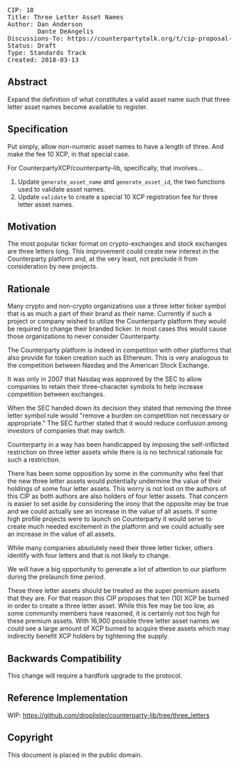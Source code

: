 <pre>
CIP: 18
Title: Three Letter Asset Names
Author: Dan Anderson <me@dananderson.org>
        Dante DeAngelis <dante@dante.org>
Discussions-To: https://counterpartytalk.org/t/cip-proposal-three-letter-asset-names/3944
Status: Draft
Type: Standards Track
Created: 2018-03-13
</pre>

## Abstract

Expand the definition of what constitutes a valid asset name such that three letter asset names become available to register.

## Specification

Put simply, allow non-numeric asset names to have a length of three. And make the fee 10 XCP, in that special case.

For CounterpartyXCP/counterparty-lib, specifically, that involves...

1. Update ```generate_asset_name``` and ```generate_asset_id```, the two functions used to validate asset names.
2. Update ```validate``` to create a special 10 XCP registration fee for three letter asset names.

## Motivation

The most popular ticker format on crypto-exchanges and stock exchanges are three letters long. This improvement could create new interest in the Counterparty platform and, at the very least, not preclude it from consideration by new projects.

## Rationale 

Many crypto and non-crypto organizations use a three letter ticker symbol that is as much a part of their brand as their name.
Currently if such a project or company wished to utilize the Counterparty platform they would be required to change their branded ticker. In most cases this would cause those organizations to never consider Counterparty. 

The Counterparty platform is indeed in competition with other platforms that also provide for token creation such as Ethereum. 
This is very analogous to the competition between Nasdaq and the American Stock Exchange.

It was only in 2007 that Nasdaq was approved by the SEC to allow companies to retain their three-character symbols to help increase competition between exchanges. 

When the SEC handed down its decision they stated that removing the three letter symbol rule would "remove a burden on competition not necessary or appropriate." The SEC further stated that it would reduce confusion among investors of companies that may switch.

Counterparty in a way has been handicapped by imposing the self-inflicted restriction on three letter assets while there is is no technical rationale for such a restriction.

There has been some opposition by some in the community who feel that the new three letter assets would potentially undermine the value of their holdings of some four letter assets. This worry is not lost on the authors of this CIP as both authors are also holders of four letter assets. That concern is easier to set aside by considering the irony that the opposite may be true and we could actually see an increase in the value of all assets. If some high profile projects were to launch on Counterparty it would serve to create much needed excitement in the platform and we could actually see an increase in the value of all assets.

While many companies absolutely need their three letter ticker, others identify with four letters and that is not likely to change.

We will have a big opportunity to generate a lot of attention to our platform during the prelaunch time period.

These three letter assets should be treated as the super premium assets that they are. For that reason this CIP proposes that ten (10) XCP be burned in order to create a three letter asset. While this fee may be too low, as some community members have reasoned, it is certainly not too high for these premium assets. With 16,900 possible three letter asset names we could see a large amount of XCP burned to acquire these assets which may indirectly benefit XCP holders by tightening the supply.

## Backwards Compatibility

This change will require a hardfork upgrade to the protocol.

## Reference Implementation

WIP: https://github.com/droplister/counterparty-lib/tree/three_letters

## Copyright

This document is placed in the public domain.
